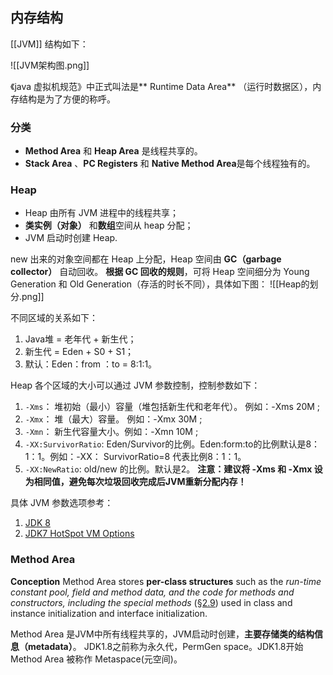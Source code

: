 ## 内存结构
[[JVM]] 结构如下：

![[JVM架构图.png]]

《java 虚拟机规范》中正式叫法是** Runtime Data Area** （运行时数据区），内存结构是为了方便的称呼。

### 分类
- **Method Area** 和 **Heap Area** 是线程共享的。
- **Stack Area** 、**PC Registers** 和 **Native Method Area**是每个线程独有的。


### Heap
- Heap 由所有 JVM 进程中的线程共享；
- **类实例（对象）** 和**数组**空间从 heap 分配；
- JVM 启动时创建 Heap.

new 出来的对象空间都在 Heap 上分配，Heap 空间由 **GC（garbage collector）** 自动回收。
**根据 GC 回收的规则**，可将 Heap 空间细分为 Young Generation 和 Old Generation（存活的时长不同），具体如下图：
![[Heap的划分.png]]

不同区域的关系如下：
1. Java堆 = 老年代 + 新生代；
2. 新生代 = Eden + S0 + S1；
3. 默认：Eden：from ：to = 8:1:1。

Heap 各个区域的大小可以通过 JVM 参数控制，控制参数如下：
1. `-Xms`： 堆初始（最小）容量（堆包括新生代和老年代）。 例如：-Xms 20M ;
2. `-Xmx`： 堆（最大）容量。 例如：-Xmx 30M ;
3. `-Xmn`： 新生代容量大小。例如：-Xmn 10M  ;
4. `-XX:SurvivorRatio`: Eden/Survivor的比例。Eden:form:to的比例默认是8：1：1。例如：-XX： SurvivorRatio=8 代表比例8：1：1。
5. `-XX:NewRatio`: old/new 的比例。默认是2。
**注意：建议将 -Xms 和 -Xmx 设为相同值，避免每次垃圾回收完成后JVM重新分配内存！**  

具体 JVM 参数选项参考：
1. [JDK 8](https://docs.oracle.com/javase/8/docs/technotes/tools/windows/java.html)
2. [JDK7 HotSpot VM Options](https://www.oracle.com/java/technologies/javase/vmoptions-jsp.html)

### Method Area
**Conception**
Method Area stores **per-class structures** such as the *run-time constant pool, field and method data, and the code for methods and constructors, including the special methods* ([§2.9](https://docs.oracle.com/javase/specs/jvms/se8/html/jvms-2.html#jvms-2.9 "2.9. Special Methods")) used in class and instance initialization and interface initialization.

Method Area 是JVM中所有线程共享的，JVM启动时创建，**主要存储类的结构信息（metadata）**。
JDK1.8之前称为永久代，PermGen space。JDK1.8开始 Method Area 被称作 Metaspace(元空间)。

